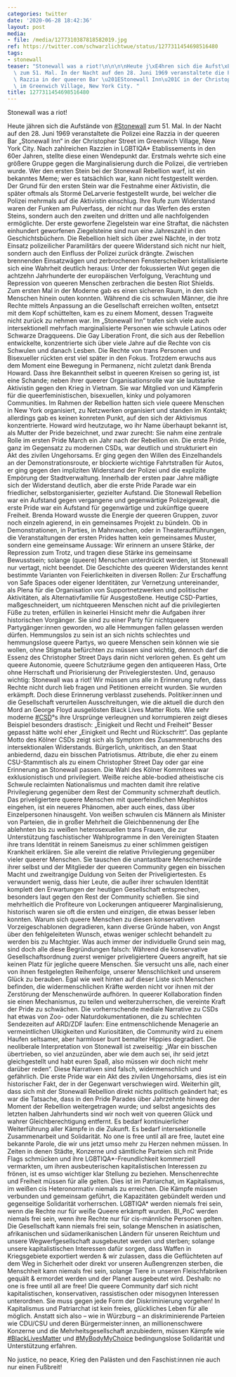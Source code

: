 ```yaml
---
categories: twitter
date: '2020-06-28 18:42:36'
layout: post
media:
- file: /media/1277310387818582019.jpg
ref: https://twitter.com/schwarzlichtwue/status/1277311454698516480
tags:
- stonewall
teaser: "Stonewall was a riot!\n\n\n\nHeute j\xE4hren sich die Aufst\xE4nde von [#Stonewall](/t/stonewall)\
  \ zum 51. Mal. In der Nacht auf den 28. Juni 1969 veranstaltete die Polizei eine\
  \ Razzia in der queeren Bar \u201EStonewall Inn\u201C in der Christopher Street\
  \ im Greenwich Village, New York City. "
title: 1277311454698516480
---
```

Stonewall was a riot!



Heute jähren sich die Aufstände von [#Stonewall](/t/stonewall) zum 51. Mal. In der Nacht auf den 28. Juni 1969 veranstaltete die Polizei eine Razzia in der queeren Bar „Stonewall Inn“ in der Christopher Street im Greenwich Village, New York City. 
Nach zahlreichen Razzien in LGBTIQA\* Etablissements in den 60er Jahren, stellte diese einen Wendepunkt dar. Erstmals wehrte sich eine größere Gruppe gegen die Marginalisierung durch die Polizei, die vertrieben wurde.
Wer den ersten Stein bei der Stonewall Rebellion warf, ist ein bekanntes Meme; wer es tatsächlich war, kann nicht festgestellt werden.
Der Grund für den ersten Stein war die Festnahme einer Aktivistin, die später oftmals als Stormé DeLarverie festgestellt wurde, bei welcher die Polizei mehrmals auf die Aktivistin einschlug.
Ihre Rufe zum Widerstand waren der Funken am Pulverfass, der nicht nur das Werfen des ersten Steins, sondern auch den zweiten und dritten und alle nachfolgenden ermöglichte.
Der erste geworfene Ziegelstein war eine Straftat, die nächsten einhundert geworfenen Ziegelsteine sind nun eine Jahreszahl in den Geschichtsbüchern.
Die Rebellion hielt sich über zwei Nächte, in der trotz Einsatz polizeilicher Paramilitärs der queere Widerstand sich nicht nur hielt, sondern auch den Einfluss der Polizei zurück drängte.
Zwischen brennenden Einsatzwägen und zerbrochenen Fensterscheiben kristallisierte sich eine Wahrheit deutlich heraus: Unter der fokussierten Wut gegen die achtzehn Jahrhunderte der europäischen Verfolgung, Verachtung und Repression von queeren Menschen zerbrachen die besten Riot Shields. Zum ersten Mal in der Moderne gab es einen sicheren Raum, in den sich Menschen hinein outen konnten.
Während die cis schwulen Männer, die ihre Rechte mittels Anpassung an die Gesellschaft erreichen wollten, entsetzt mit dem Kopf schüttelten, kam es zu einem Moment, dessen Tragweite nicht zurück zu nehmen war.
Im „Stonewall Inn“ trafen sich viele auch intersektionell mehrfach marginalisierte Personen wie schwule Latinos oder Schwarze Dragqueens.
Die Gay Liberation Front, die sich aus der Rebellion entwickelte, konzentrierte sich über viele Jahre auf die Rechte von cis Schwulen und danach Lesben. Die Rechte von trans Personen und Bisexueller rückten erst viel später in den Fokus.
Trotzdem erwuchs aus dem Moment eine Bewegung in Permanenz, nicht zuletzt dank Brenda Howard. Dass ihre Bekanntheit selbst in queeren Kreisen so gering ist, ist eine Schande; neben ihrer queerer Organisationsrolle war sie lautstarke Aktivistin gegen den Krieg in Vietnam.
Sie war Mitglied von und Kämpferin für die queerfeministischen, bisexuellen, kinky und polyamoren Communities.
Im Rahmen der Rebellion hatten sich viele queere Menschen in New York organisiert, zu Netzwerken organisiert und standen im Kontakt; allerdings gab es keinen konreten Punkt, auf den sich der Aktivismus konzentrierte.
Howard wird heutzutage, wo ihr Name überhaupt bekannt ist, als Mutter der Pride bezeichnet, und zwar zurecht: Sie nahm eine zentrale Rolle im ersten Pride March ein Jahr nach der Rebellion ein.
Die erste Pride, ganz im Gegensatz zu modernen CSDs, war deutlich und strukturiert ein Akt des zivilen Ungehorsams.
Er ging gegen den Willen des Einzelhandels an der Demonstrationsroute, er blockierte wichtige Fahrtstraßen für Autos, er ging gegen den impliziten Widerstand der Polizei und die explizite Empörung der Stadtverwaltung.
Innerhalb der ersten paar Jahre mäßigte sich der Widerstand deutlich, aber die erste Pride Parade war ein friedlicher, selbstorganisierter, gezielter Aufstand.
Die Stonewall Rebellion war ein Aufstand gegen vergangene und gegenwärtige Polizeigewalt, die erste Pride war ein Aufstand für gegenwärtige und zukünftige queere Freiheit.
Brenda Howard wusste die Energie der queeren Gruppen, zuvor noch einzeln agierend, in ein gemeinsames Projekt zu bündeln.
Ob in Demonstrationen, in Parties, in Mahnwachen, oder in Theateraufführungen, die Veranstaltungen der ersten Prides hatten kein gemeinsames Muster, sondern eine gemeinsame Aussage:
Wir erinnern an unsere Stärke, der Repression zum Trotz, und tragen diese Stärke ins gemeinsame Bewusstsein; solange (queere) Menschen unterdrückt werden, ist Stonewall nur vertagt, nicht beendet.
Die Geschichte des queeren Widerstandes kennt bestimmte Varianten von Feierlichkeiten in diversen Rollen: Zur Erschaffung von Safe Spaces oder eigener Identitäten, zur Vernetzung untereinander, als Plena für die Organisation von Supportnetzwerken und politischer Aktivitäten, als Alternativfamilie für Ausgestoßene. Heutige CSD-Parties, maßgeschneidert, um nichtqueeren Menschen nicht auf die privilegierten Füße zu treten, erfüllen in keinerlei Hinsicht mehr die Aufgaben ihrer historischen Vorgänger.
Sie sind zu einer Party für nichtqueere Partygänger:innen geworden, wo alle Hemmungen fallen gelassen werden dürfen.
Hemmungslos zu sein ist an sich nichts schlechtes und hemmungslose queere Partys, wo queere Menschen sein können wie sie wollen, ohne Stigmata befürchten zu müssen sind wichtig, dennoch darf die Essenz des Christopher Street Days darin nicht verloren gehen.
Es geht um queere Autonomie, queere Schutzräume gegen den antiqueeren Hass, Orte ohne Herrschaft und Priorisierung der Privelegierstesten.
Und, genauso wichtig: Stonewall was a riot! Wir müssen uns alle in Erinnerung rufen, dass Rechte nicht durch lieb fragen und Petitionen erreicht wurden. Sie wurden erkämpft. Doch diese Erinnerung verblasst zusehends.
Politiker:innen und die Gesellschaft verurteilen Ausschreitungen, wie die aktuell die durch den Mord an George Floyd ausgelösten Black Lives Matter Riots.
Wie sehr moderne [#CSD](/t/csd)°s ihre Ursprünge verleugnen und korrumpieren zeigt dieses Beispiel besonders drastisch: „Einigkeit und Recht und Freiheit“ Besser gepasst hätte wohl eher „Einigkeit und Recht und Rückschritt“.
Das geplante Motto des Kölner CSDs zeigt sich als Symptom des Zusammenbruchs des intersektionalen Widerstands. Bürgerlich, unkritisch, an den Staat anbiedernd, dazu ein bisschen Patriotismus.
Attribute, die eher zu einem CSU-Stammtisch als zu einem Christopher Street Day oder gar eine Erinnerung an Stonewall passen. Die Wahl des Kölner Kommitees war exklusionistisch und privilegiert.
Weiße reiche able-bodied atheistische cis Schwule reclaimten Nationalismus und machten damit ihre relative Privilegierung gegenüber dem Rest der Community schmerzhaft deutlich.
Das priveligiertere queere Menschen mit queerfeindlichen Mephistos eingehen, ist ein neueres Phänomen, aber auch eines, dass über Einzelpersonen hinausgeht.
Von weißen schwulen cis Männern als Minister von Parteien, die in großer Mehrheit die Gleichbennenung der Ehe ablehnten bis zu weißen heterosexuellen trans Frauen, die zur Unterstützung faschistischer Wahlprogramme in den Vereinigten Staaten ihre trans Identität in reinem
Saneismus zu einer schlimmen geistigen Krankheit erklären. Sie alle vereint die relative Privilegierung gegenüber vieler queerer Menschen.
Sie tauschen die unantastbare Menschenwürde ihrer selbst und der Mitglieder der queeren Community gegen ein bisschen Macht und zweitrangige Duldung von Seiten der Priveligiertesten.
Es verwundert wenig, dass hier Leute, die außer ihrer schwulen Identität komplett den Erwartungen der heutigen Gesellschaft entsprechen, besonders laut gegen den Rest der Community schießen.
Sie sind mehrheitlich die Profiteure von Lockerungen antiqueerer Marginalisierung, historisch waren sie oft die ersten und einzigen, die etwas besser leben konnten.
Warum sich queere Menschen zu diesen konservativen Vorzeigeschablonen degradieren, kann diverse Gründe haben, von Angst über den fehlgeleiteten Wunsch, etwas weniger schlecht behandelt zu werden bis zu Machtgier.
Was auch immer der individuelle Grund sein mag, sind doch alle diese Begründungen falsch: Während die konservative Gesellschaftsordnung zuerst weniger priveligiertere Queers angreift, hat sie keinen Platz für jegliche queere Menschen.
Sie versucht uns alle, nach einer von ihnen festgelegten Reihenfolge, unserer Menschlichkeit und unserem Glück zu berauben.
Egal wie weit hinten auf dieser Liste sich Menschen befinden, die widermenschlichen Kräfte werden nicht vor ihnen mit der Zerstörung der Menschenwürde aufhören.
In queerer Kollaboration finden sie einen Mechanismus, zu teilen und weiterzuherrschen, die vereinte Kraft der Pride zu schwächen.
Die vorherrschende mediale Narrative zu CSDs hat etwas von Zoo- oder Naturdokumentationen, die zu schlechten Sendezeiten auf ARD/ZDF laufen: Eine entmenschlichende Menagerie an vermeintlichen Ulkigkeiten und Kuriositäten, die Community wird zu einem Haufen seltsamer, aber harmloser bunt bemalter Hippies degradiert. Die neoliberale Interpretation von Stonewall ist zweiseitig: „War ein bisschen übertrieben, so viel anzuzünden, aber wie dem auch sei, ihr seid jetzt gleichgestellt und habt euren Spaß, also müssen wir doch nicht mehr darüber reden“.
Diese Narrativen sind falsch, widermenschlich und gefährlich. Die erste Pride war ein Akt des zivilen Ungehorsams, dies ist ein historischer Fakt, der in der Gegenwart verschwiegen wird.
Weiterhin gilt, dass sich mit der Stonewall Rebellion direkt nichts politisch geändert hat; es war die Tatsache, dass in den Pride Parades über Jahrzehnte hinweg der Moment der Rebellion weitergetragen wurde; und selbst angesichts des letzten halben Jahrhunderts sind wir noch weit von queeren Glück und wahrer Gleichberechtigung entfernt. Es bedarf kontinuierlicher Weiterführung aller Kämpfe in die Zukunft. Es bedarf intersektionelle Zusammenarbeit und Solidarität.
No one is free until all are free, lautet eine bekannte Parole, die wir uns jetzt umso mehr zu Herzen nehmen müssen.
In Zeiten in denen Städte, Konzerne und sämtliche Parteien sich mit Pride Flags schmücken und ihre LGBTIQA\*-Freundlichkeit kommerziell vermarkten, um ihren ausbeuterischen kapitalistischen Interessen zu frönen, ist es umso wichtiger klar Stellung zu beziehen.
Menschenrechte und Freiheit müssen für alle gelten. Dies ist im Patriarchat, im Kapitalismus, im weißen cis Heteronormativ niemals zu erreichen. Die Kämpfe müssen verbunden und gemeinsam geführt, die Kapazitäten gebündelt werden und gegenseitige Solidarität vorherrschen.
LGBTIQA\* werden niemals frei sein, wenn die Rechte nur für weiße Queere erkämpft wurden. BI_PoC werden niemals frei sein, wenn ihre Rechte nur für cis-männliche Personen gelten.
Die Gesellschaft kann niemals frei sein, solange Menschen in asiatischen, afrikanischen und südamerikanischen Ländern für unseren Reichtum und unsere Wegwerfgesellschaft ausgebeutet werden und sterben; solange unsere kapitalistischen Interessen dafür sorgen, dass Waffen in
Kriegsgebiete exportiert werden &amp; wir zulassen, dass die Geflüchteten auf dem Weg in Sicherheit oder direkt vor unseren Außengrenzen sterben, die Menschheit kann niemals frei sein, solange Tiere in unseren Fleischfabriken gequält &amp; ermordet werden und der Planet ausgebeutet wird.
Deshalb: no one is free until all are free! Die queere Community darf sich nicht kapitalistischen, konservativen, rassistischen oder misogynen Interessen unterordnen.
Sie muss gegen jede Form der Diskriminierung vorgehen! In Kapitalismus und Patriarchat ist kein freies, glückliches Leben für alle möglich.
Anstatt sich also – wie in Würzburg – an diskriminierende Parteien wie CDU/CSU und deren Bürgermeister:innen, an millionenschwere Konzerne und die Mehrheitsgesellschaft anzubiedern, müssen Kämpfe wie [#BlackLivesMatter](/t/blacklivesmatter) und [#MyBodyMyChoice](/t/mybodymychoice) bedingungslose Solidarität und Unterstützung erfahren.



No justice, no peace, Krieg den Palästen und den Faschist:innen nie auch nur einen Fußbreit!